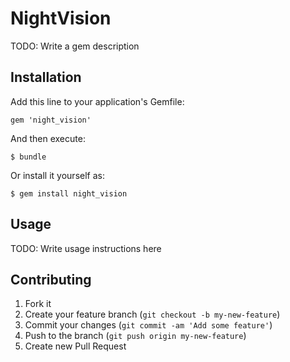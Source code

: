 # NightVision

TODO: Write a gem description

## Installation

Add this line to your application's Gemfile:

    gem 'night_vision'

And then execute:

    $ bundle

Or install it yourself as:

    $ gem install night_vision

## Usage

TODO: Write usage instructions here

## Contributing

1. Fork it
2. Create your feature branch (`git checkout -b my-new-feature`)
3. Commit your changes (`git commit -am 'Add some feature'`)
4. Push to the branch (`git push origin my-new-feature`)
5. Create new Pull Request
